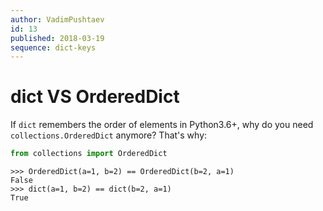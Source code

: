```yaml
---
author: VadimPushtaev
id: 13
published: 2018-03-19
sequence: dict-keys
---
```


# dict VS OrderedDict

If `dict` remembers the order of elements in Python3.6+, why do you need `collections.OrderedDict` anymore? That's why:

```python {hide}
from collections import OrderedDict
```

```python-interactive {continue}
>>> OrderedDict(a=1, b=2) == OrderedDict(b=2, a=1)
False
>>> dict(a=1, b=2) == dict(b=2, a=1)
True
```
